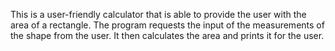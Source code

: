 This is a user-friendly calculator that is able to provide the user with the area of a rectangle.
The program requests the input of the measurements of the shape from the user.
It then calculates the area and prints it for the user. 
